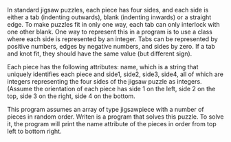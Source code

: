 In standard jigsaw puzzles, each piece has four sides, and each side is either a tab (indenting outwards), blank (indenting inwards) or a straight edge. 
To make puzzles fit in only one way, each tab can only interlock with one other blank. 
One way to represent this in a program is to use a class where each side is represented by an integer. 
Tabs can be represented by positive numbers, edges by negative numbers, and sides by zero. 
If a tab and knot fit, they should have the same value (but different sign). 

Each piece has the following attributes: name, which is a string that uniquely identifies each piece and side1, side2, side3, side4, 
all of which are integers representing the four sides of the jigsaw puzzle as integers. 
(Assume the orientation of each piece has side 1 on the left, side 2 on the top, side 3 on the right, side 4 on the bottom.

This program assumes an array of type jigsawpiece with a number of pieces in random order. 
Writen is a program that solves this puzzle. To solve it, the program will print the name attribute of the pieces in order from top left to bottom right.
